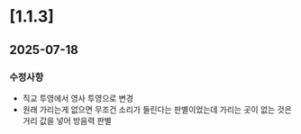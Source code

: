 # [1.1.3]
## 2025-07-18
### 수정사항
- 직교 투영에서 영사 투영으로 변경
- 원래 가리는게 없으면 무조건 소리가 들린다는 판별이었는데 가리는 곳이 없는 것은 거리 값을 넣어 방음력 판별